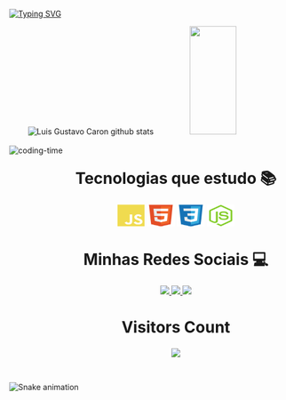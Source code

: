 [![Typing SVG](https://readme-typing-svg.herokuapp.com/?color=00bfbf&size=40&center=true&vCenter=true&width=1000&lines=Eae,+Meu+Nome+é+Luis+Gustavo+Caron;Seja+Bem-Vindo!+:%29)](https://git.io/typing-svg)

<div align="center">  
  <img width="49%" height="195px" src="https://github-readme-stats.vercel.app/api?username=GustavoCaron&show_icons=true&count_private=true&hide_border=true&title_color=00bfbf&icon_color=00bfbf&text_color=c9d1d9&bg_color=0d1117" alt="Luis Gustavo Caron github stats" /> 
  <img width="41%" height="195px" src="https://github-readme-stats.vercel.app/api/top-langs/?username=GustavoCaron&layout=compact&hide_border=true&title_color=00bfbf&text_color=00bfbf&bg_color=0d1117" />
</div>

<div  align="center"> 
  <div style="display: inline_block"><br>
    <img align="left" height="400" alt="coding-time" src="https://user-images.githubusercontent.com/103007640/219743582-1a7fc88d-3345-4b35-a80f-7395e68e20fa.gif">
    <h1 align="center">Tecnologias que estudo 📚</h1>
    <img align="center" height="40" width="50" alt="js-icon"  src="https://raw.githubusercontent.com/devicons/devicon/master/icons/javascript/javascript-plain.svg">
    <img align="center" height="40" width="50" alt="html-icon" src="https://raw.githubusercontent.com/devicons/devicon/master/icons/html5/html5-original.svg">
    <img align="center" height="40" width="50" alt="css-icon" src="https://raw.githubusercontent.com/devicons/devicon/master/icons/css3/css3-original.svg">
    <img align="center" height="40" width="50" alt="nodejs-icon" src="https://raw.githubusercontent.com/devicons/devicon/master/icons/nodejs/nodejs-original.svg">
   </div>
   <h1 align="center">Minhas Redes Sociais 💻</h1>
    <a href = "mailto: guscar39@gmail.com">
      <img width="50" src="https://user-images.githubusercontent.com/103007640/219753188-893b77ee-47d3-4cf3-a4b8-79f2619f0a6c.svg">
    </a>
    <a href = "https://www.linkedin.com/in/luis-gustavo-caron-b455b4230/">
      <img width="40" src="https://user-images.githubusercontent.com/103007640/219753028-d915fbb2-3064-439e-b8bf-2eadbb51d7e5.svg">
    </a>
    <a href = "https://www.instagram.com/gustavocaron7/">
      <img width="40" src="https://user-images.githubusercontent.com/103007640/219753461-c46cf8f2-16f2-4138-8f64-7580f098b2ef.png">
    </a>
<br><h1 align="centre"><b>Visitors Count</b></h1>  
<p align="center"><img align="center" src="https://profile-counter.glitch.me/{GustavoCaron}/count.svg" /></p> 
<br></div>

![Snake animation](https://github.com/GustavoCaron/GustavoCaron/blob/output/contribution-grid-snake.svg)
